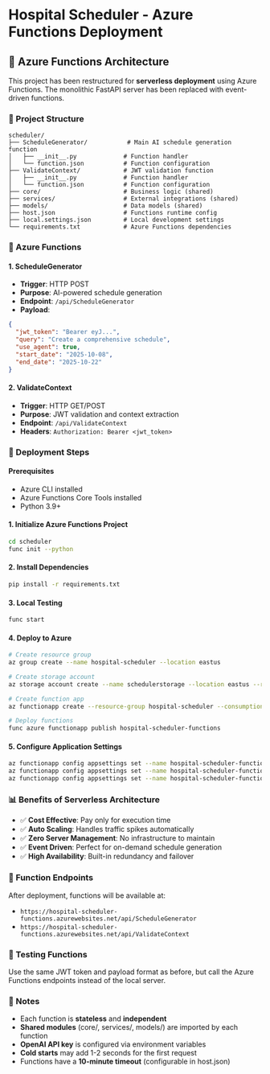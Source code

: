# Hospital Scheduler - Azure Functions Deployment

## 🚀 Azure Functions Architecture

This project has been restructured for **serverless deployment** using Azure Functions. The monolithic FastAPI server has been replaced with event-driven functions.

### 📁 Project Structure
```
scheduler/
├── ScheduleGenerator/           # Main AI schedule generation function
│   ├── __init__.py             # Function handler
│   └── function.json           # Function configuration
├── ValidateContext/            # JWT validation function  
│   ├── __init__.py             # Function handler
│   └── function.json           # Function configuration
├── core/                       # Business logic (shared)
├── services/                   # External integrations (shared)
├── models/                     # Data models (shared)
├── host.json                   # Functions runtime config
├── local.settings.json         # Local development settings
└── requirements.txt            # Azure Functions dependencies
```

### 🔧 Azure Functions

#### 1. **ScheduleGenerator** 
- **Trigger**: HTTP POST
- **Purpose**: AI-powered schedule generation
- **Endpoint**: `/api/ScheduleGenerator`
- **Payload**:
```json
{
  "jwt_token": "Bearer eyJ...",
  "query": "Create a comprehensive schedule",
  "use_agent": true,
  "start_date": "2025-10-08",
  "end_date": "2025-10-22"
}
```

#### 2. **ValidateContext**
- **Trigger**: HTTP GET/POST  
- **Purpose**: JWT validation and context extraction
- **Endpoint**: `/api/ValidateContext`
- **Headers**: `Authorization: Bearer <jwt_token>`

### 🚀 Deployment Steps

#### Prerequisites
- Azure CLI installed
- Azure Functions Core Tools installed
- Python 3.9+ 

#### 1. **Initialize Azure Functions Project**
```bash
cd scheduler
func init --python
```

#### 2. **Install Dependencies**
```bash
pip install -r requirements.txt
```

#### 3. **Local Testing**
```bash
func start
```

#### 4. **Deploy to Azure**
```bash
# Create resource group
az group create --name hospital-scheduler --location eastus

# Create storage account
az storage account create --name schedulerstorage --location eastus --resource-group hospital-scheduler --sku Standard_LRS

# Create function app
az functionapp create --resource-group hospital-scheduler --consumption-plan-location eastus --runtime python --runtime-version 3.9 --functions-version 4 --name hospital-scheduler-functions --storage-account schedulerstorage

# Deploy functions
func azure functionapp publish hospital-scheduler-functions
```

#### 5. **Configure Application Settings**
```bash
az functionapp config appsettings set --name hospital-scheduler-functions --resource-group hospital-scheduler --settings OPENAI_API_KEY="your-openai-key"
az functionapp config appsettings set --name hospital-scheduler-functions --resource-group hospital-scheduler --settings AUTH_BASE_URL="https://dev-hv-auth.azurewebsites.net"
az functionapp config appsettings set --name hospital-scheduler-functions --resource-group hospital-scheduler --settings SCHEDULER_BASE_URL="https://dev-hapivet-sch.azurewebsites.net"
```

### 📊 Benefits of Serverless Architecture

- ✅ **Cost Effective**: Pay only for execution time
- ✅ **Auto Scaling**: Handles traffic spikes automatically  
- ✅ **Zero Server Management**: No infrastructure to maintain
- ✅ **Event Driven**: Perfect for on-demand schedule generation
- ✅ **High Availability**: Built-in redundancy and failover

### 🔗 Function Endpoints

After deployment, functions will be available at:
- `https://hospital-scheduler-functions.azurewebsites.net/api/ScheduleGenerator`
- `https://hospital-scheduler-functions.azurewebsites.net/api/ValidateContext`

### 🧪 Testing Functions

Use the same JWT token and payload format as before, but call the Azure Functions endpoints instead of the local server.

### 📝 Notes

- Each function is **stateless** and **independent**
- **Shared modules** (core/, services/, models/) are imported by each function
- **OpenAI API key** is configured via environment variables
- **Cold starts** may add 1-2 seconds for the first request
- Functions have a **10-minute timeout** (configurable in host.json)